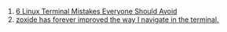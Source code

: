 1. [6 Linux Terminal Mistakes Everyone Should Avoid](https://youtu.be/_SGUJuu2Ro0)
2. [zoxide has forever improved the way I navigate in the terminal.](https://youtu.be/aghxkpyRVDY)

